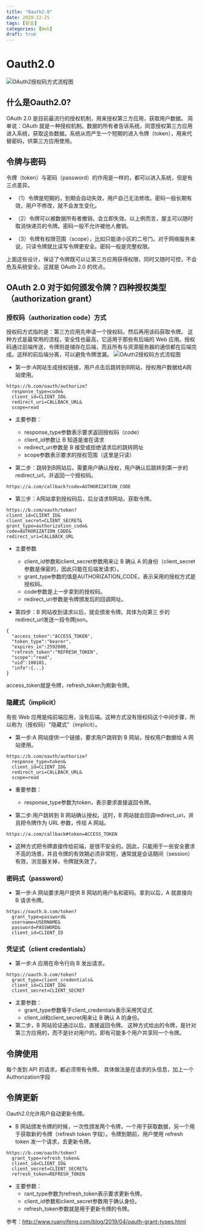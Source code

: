 ```yaml
---
title: "Oauth2.0"
date: 2020-12-25
tags: [安全]
categories: [Web]
draft: true
---
```


# Oauth2.0
![OAuth2授权码方式流程图](img/Oauth2.0.Banner.png)
## 什么是Oauth2.0?
OAuth 2.0 是目前最流行的授权机制，用来授权第三方应用，获取用户数据。
简单说：OAuth 就是一种授权机制。数据的所有者告诉系统，同意授权第三方应用进入系统，获取这些数据。系统从而产生一个短期的进入令牌（token），用来代替密码，供第三方应用使用。

## 令牌与密码
令牌（token）与密码（password）的作用是一样的，都可以进入系统，但是有三点差异。
- （1）令牌是短期的，到期会自动失效，用户自己无法修改。密码一般长期有效，用户不修改，就不会发生变化。

- （2）令牌可以被数据所有者撤销，会立即失效。以上例而言，屋主可以随时取消快递员的令牌。密码一般不允许被他人撤销。

- （3）令牌有权限范围（scope），比如只能进小区的二号门。对于网络服务来说，只读令牌就比读写令牌更安全。密码一般是完整权限。

上面这些设计，保证了令牌既可以让第三方应用获得权限，同时又随时可控，不会危及系统安全。这就是 OAuth 2.0 的优点。

## OAuth 2.0 对于如何颁发令牌？四种授权类型（authorization grant）

### 授权码（authorization code）方式

授权码方式指的是：第三方应用先申请一个授权码，然后再用该码获取令牌。
这种方式是最常用的流程，安全性也最高，它适用于那些有后端的 Web 应用。授权码通过前端传送，令牌则是储存在后端，而且所有与资源服务器的通信都在后端完成。这样的前后端分离，可以避免令牌泄漏。
![OAuth2授权码方式流程图](img/Oauth2.0.png)
- 第一步:A网站生成授权链接，用户点击后跳转到B网站，授权用户数据给A网站使用。
```
https://b.com/oauth/authorize?
  response_type=code&
  client_id=CLIENT_ID&
  redirect_uri=CALLBACK_URL&
  scope=read
```
- 主要参数：
	- response_type参数表示要求返回授权码（code）
	- client_id参数让 B 知道是谁在请求
	- redirect_uri参数是 B 接受或拒绝请求后的跳转网址
	- scope参数表示要求的授权范围（这里是只读）

- 第二步：跳转到B网站后，需要用户确认授权，用户确认后跳转到第一步的redirect_url，并返回一个授权码。
```
https://a.com/callback?code=AUTHORIZATION_CODE
```

- 第三步：A网站拿到授权码后，后台请求B网站，获取令牌。
```
https://b.com/oauth/token?
client_id=CLIENT_ID&
client_secret=CLIENT_SECRET&
grant_type=authorization_code&
code=AUTHORIZATION_CODE&
redirect_uri=CALLBACK_URL
```
- 主要参数
	- client_id参数和client_secret参数用来让 B 确认 A 的身份（client_secret参数是保密的，因此只能在后端发请求）。
	- grant_type参数的值是AUTHORIZATION_CODE，表示采用的授权方式是授权码。
	- code参数是上一步拿到的授权码。
	- redirect_uri参数是令牌颁发后的回调网址。

- 第四步：B 网站收到请求以后，就会颁发令牌。具体为向第三 步的redirect_url发送一段令牌json。
```
{    
  "access_token":"ACCESS_TOKEN",
  "token_type":"bearer",
  "expires_in":2592000,
  "refresh_token":"REFRESH_TOKEN",
  "scope":"read",
  "uid":100101,
  "info":{...}
}
```
access_token就是令牌，refresh_token为刷新令牌。

### 隐藏式（implicit）
有些 Web 应用是纯前端应用，没有后端。这种方式没有授权码这个中间步骤，所以称为（授权码）"隐藏式"（implicit）。
- 第一步:A 网站提供一个链接，要求用户跳转到 B 网站，授权用户数据给 A 网站使用。
```
https://b.com/oauth/authorize?
  response_type=token&
  client_id=CLIENT_ID&
  redirect_uri=CALLBACK_URL&
  scope=read
```
- 重要参数：
	- response_type参数为token，表示要求直接返回令牌。
	
- 第二步:用户跳转到 B 网站确认授权。这时，B 网站就会回调redirect_uri，并且把令牌作为 URL 参数，传给 A 网站。
```
https://a.com/callback#token=ACCESS_TOKEN
```
- 这种方式把令牌直接传给前端，是很不安全的。因此，只能用于一些安全要求不高的场景，并且令牌的有效期必须非常短，通常就是会话期间（session）有效，浏览器关掉，令牌就失效了。

### 密码式（password）
- 第一步:A 网站要求用户提供 B 网站的用户名和密码。拿到以后，A 就直接向 B 请求令牌。
```
https://oauth.b.com/token?
  grant_type=password&
  username=USERNAME&
  password=PASSWORD&
  client_id=CLIENT_ID
```

### 凭证式（client credentials）
- 第一步:A 应用在命令行向 B 发出请求。
```
https://oauth.b.com/token?
  grant_type=client_credentials&
  client_id=CLIENT_ID&
  client_secret=CLIENT_SECRET
```
- 主要参数：
	- grant_type参数等于client_credentials表示采用凭证式
	- client_id和client_secret用来让 B 确认 A 的身份。
- 第二步，B 网站验证通过以后，直接返回令牌。
这种方式给出的令牌，是针对第三方应用的，而不是针对用户的，即有可能多个用户共享同一个令牌。

## 令牌使用
每个发到 API 的请求，都必须带有令牌。
具体做法是在请求的头信息，加上一个Authorization字段

## 令牌更新
Oauth2.0允许用户自动更新令牌。
- B 网站颁发令牌的时候，一次性颁发两个令牌，一个用于获取数据，另一个用于获取新的令牌（refresh token 字段）。令牌到期前，用户使用 refresh token 发一个请求，去更新令牌。
```
https://b.com/oauth/token?
  grant_type=refresh_token&
  client_id=CLIENT_ID&
  client_secret=CLIENT_SECRET&
  refresh_token=REFRESH_TOKEN
```
- 主要参数：
	- rant_type参数为refresh_token表示要求更新令牌。
	- client_id参数和client_secret参数用于确认身份。
	- refresh_token参数就是用于更新令牌的令牌。

参考：<http://www.ruanyifeng.com/blog/2019/04/oauth-grant-types.html>
